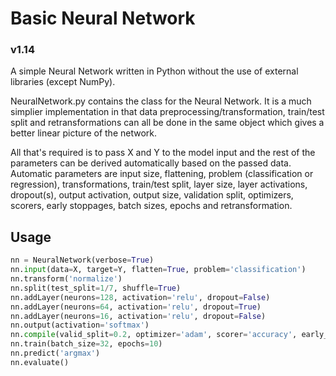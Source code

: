 # Basic Neural Network

### v1.14

A simple Neural Network written in Python without the use of external libraries (except NumPy).

NeuralNetwork.py contains the class for the Neural Network. It is a much simplier implementation in that data preprocessing/transformation, train/test split and retransformations can all be done in the same object which gives a better linear picture of the network.

All that's required is to pass X and Y to the model input and the rest of the parameters can be derived automatically based on the passed data. Automatic parameters are input size, flattening, problem (classification or regression), transformations, train/test split, layer size, layer activations, dropout(s), output activation, output size, validation split, optimizers, scorers, early stoppages, batch sizes, epochs and retransformation.

## Usage

```python
nn = NeuralNetwork(verbose=True)
nn.input(data=X, target=Y, flatten=True, problem='classification')
nn.transform('normalize')
nn.split(test_split=1/7, shuffle=True)
nn.addLayer(neurons=128, activation='relu', dropout=False)
nn.addLayer(neurons=64, activation='relu', dropout=True)
nn.addLayer(neurons=16, activation='relu', dropout=False)
nn.output(activation='softmax')
nn.compile(valid_split=0.2, optimizer='adam', scorer='accuracy', early_stoppage=True)
nn.train(batch_size=32, epochs=10)
nn.predict('argmax')
nn.evaluate() 
```
